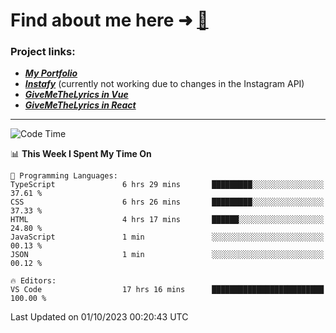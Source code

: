 # Find about me here ➜ [🧑](https://pauabella.dev)

### Project links:
- ***[My Portfolio](https://pauabella.dev)***
- ***[Instafy](https://instafy.me)*** (currently not working due to changes in the Instagram API)
- ***[GiveMeTheLyrics in Vue](https://lyrics.pauabella.dev)***
- ***[GiveMeTheLyrics in React](https://pauabella.dev/GiveMeTheLyrics)***

---
<!--START_SECTION:waka-->
![Code Time](http://img.shields.io/badge/Code%20Time-2%2C502%20hrs%2031%20mins-blue)

📊 **This Week I Spent My Time On** 

```text
💬 Programming Languages: 
TypeScript               6 hrs 29 mins       █████████░░░░░░░░░░░░░░░░   37.61 % 
CSS                      6 hrs 26 mins       █████████░░░░░░░░░░░░░░░░   37.33 % 
HTML                     4 hrs 17 mins       ██████░░░░░░░░░░░░░░░░░░░   24.80 % 
JavaScript               1 min               ░░░░░░░░░░░░░░░░░░░░░░░░░   00.13 % 
JSON                     1 min               ░░░░░░░░░░░░░░░░░░░░░░░░░   00.12 % 

🔥 Editors: 
VS Code                  17 hrs 16 mins      █████████████████████████   100.00 % 
```


 Last Updated on 01/10/2023 00:20:43 UTC
<!--END_SECTION:waka-->
